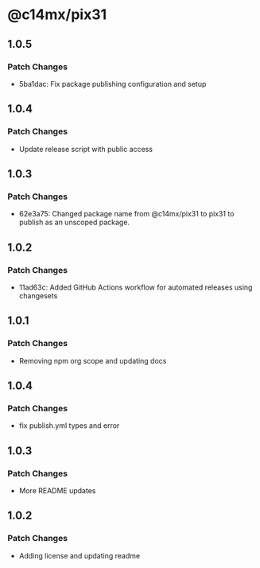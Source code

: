 # @c14mx/pix31

## 1.0.5

### Patch Changes

- 5ba1dac: Fix package publishing configuration and setup

## 1.0.4

### Patch Changes

- Update release script with public access

## 1.0.3

### Patch Changes

- 62e3a75: Changed package name from @c14mx/pix31 to pix31 to publish as an unscoped package.

## 1.0.2

### Patch Changes

- 11ad63c: Added GitHub Actions workflow for automated releases using changesets

## 1.0.1

### Patch Changes

- Removing npm org scope and updating docs

## 1.0.4

### Patch Changes

- fix publish.yml types and error

## 1.0.3

### Patch Changes

- More README updates

## 1.0.2

### Patch Changes

- Adding license and updating readme
